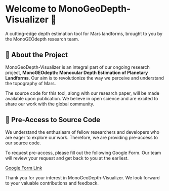# Welcome to MonoGeoDepth-Visualizer 👋
A cutting-edge depth estimation tool for Mars landforms, brought to you by the MonoGEOdepth research team.

## 🌌 About the Project
MonoGeoDepth-Visualizer is an integral part of our ongoing research project, **MonoGEOdepth: Monocular Depth Estimation of Planetary Landforms**. Our aim is to revolutionize the way we perceive and understand the topography of Mars.

The source code for this tool, along with our research paper, will be made available upon publication. We believe in open science and are excited to share our work with the global community.

## 📝 Pre-Access to Source Code
We understand the enthusiasm of fellow researchers and developers who are eager to explore our work. Therefore, we are providing pre-access to our source code.

To request pre-access, please fill out the following Google Form. Our team will review your request and get back to you at the earliest.

[Google Form Link](https://forms.gle/iCdQiE14u6PNzarn7)

Thank you for your interest in MonoGeoDepth-Visualizer. We look forward to your valuable contributions and feedback.
